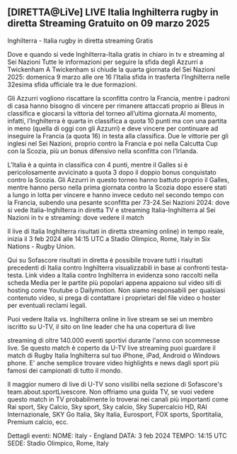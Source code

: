 <h2>[DIRETTA@LiVe] LIVE Italia Inghilterra rugby in diretta Streaming Gratuito on  09 marzo 2025</h2>

Inghilterra - Italia rugby in diretta streaming Gratis

Dove e quando si vede Inghilterra-Italia gratis in chiaro in tv e streaming al Sei Nazioni
Tutte le informazioni per seguire la sfida degli Azzurri a Twickenham
A Twickenham si chiude la quarta giornata del Sei Nazioni 2025: domenica 9 marzo alle ore 16 l’Italia sfida in trasferta l’Inghilterra nelle 32esima sfida ufficiale tra le due formazioni.

Gli Azzurri vogliono riscattare la sconfitta contro la Francia, mentre i padroni di casa hanno bisogno di vincere per rimanere attaccati proprio ai Bleus in classifica e giocarsi la vittoria del torneo all’ultima giornata.Al momento, infatti, l’Inghilterra è quarta in classifica a quota 10 punti ma con una partita in meno (quella di oggi con gli Azzurri) e deve vincere per continuare ad inseguire la Francia (a quota 16) in testa alla classifica. Due le vittorie per gli inglesi nel Sei Nazioni, proprio contro la Francia e poi nella Calcutta Cup con la Scozia, più un bonus difensivo nella sconfitta con l’Irlanda.

L’Italia è a quinta in classifica con 4 punti, mentre il Galles si è pericolosamente avvicinato a quota 3 dopo il doppio bonus conquistato contro la Scozia. Gli Azzurri in questo torneo hanno battuto proprio il Galles, mentre hanno perso nella prima giornata contro la Scozia dopo essere stati a lungo in lotta per vincere e hanno invece ceduto nel secondo tempo con la Francia, subendo una pesante sconfitta per 73-24.Sei Nazioni 2024: dove si vede Italia-Inghilterra in diretta TV e streaming
Italia-Inghilterra al Sei Nazioni in tv e streaming: dove vedere il match

Il live di Italia Inghilterra risultati in diretta streaming online) in tempo reale, inizia il 3 feb 2024 alle 14:15 UTC a Stadio Olimpico, Rome, Italy in Six Nations - Rugby Union.

Qui su Sofascore risultati in diretta è possibile trovare tutti i risultati precedenti di Italia contro Inghilterra visualizzabili in base ai confronti testa-testa. Link video a Italia contro Inghilterra in evidenza sono raccolti nella scheda Media per le partite più popolari appena appaiono sul video siti di hosting come Youtube o Dailymotion. Non siamo responsabili per qualsiasi contenuto video, si prega di contattare i proprietari del file video o hoster per eventuali reclami legali.

Puoi vedere Italia vs. Inghilterra online in live stream se sei un membro iscritto su U-TV, il sito on line leader che ha una copertura di live

streaming di oltre 140.000 eventi sportivi durante l'anno con scommesse live. Se questo match è coperto da U-TV live streaming puoi guardare il match di Rugby Italia Inghilterra sul tuo iPhone, iPad, Android o Windows phone. E' anche semplice trovare video highlights e news dagli sport più famosi dei campionati di tutto il mondo.

Il maggior numero di live di U-TV sono visilibi nella sezione di Sofascore's team.about.sportLivescore. Non offriamo una guida TV, se vuoi vedere questo match in TV probabilmente lo troverai nei canali più importanti come Rai sport, Sky Calcio, Sky sport, Sky calcio, Sky Supercalcio HD, RAI Internazionale, SKY Go Italia, Sky Italia, Eurosport, FOX sports, Sportitalia, Premium calcio, ecc.

Dettagli eventi:
NOME: Italy - England
DATA: 3 feb 2024
TEMPO: 14:15 UTC
SEDE: Stadio Olimpico, Rome, Italy​
